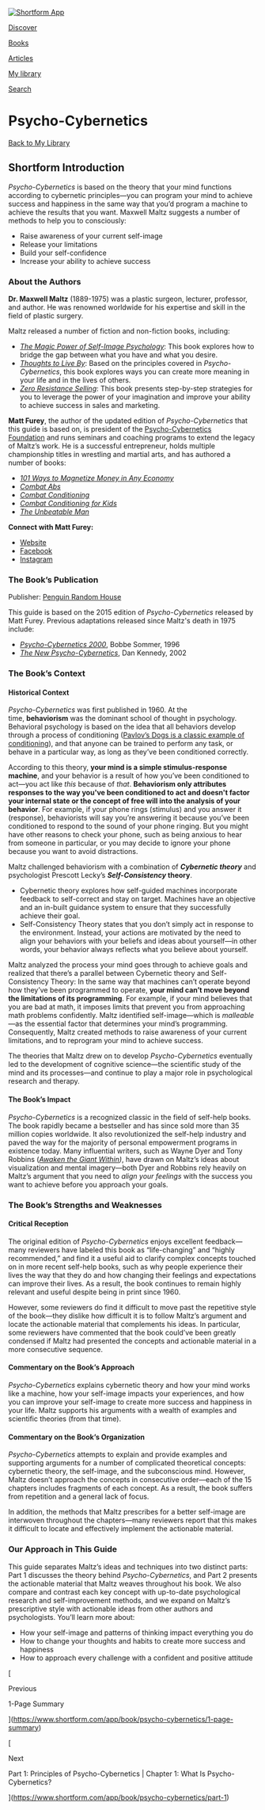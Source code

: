 [![Shortform App](https://www.shortform.com/img/logo-dark.70c1b072.svg)](https://www.shortform.com/app)

[Discover](https://www.shortform.com/app)

[Books](https://www.shortform.com/app/books)

[Articles](https://www.shortform.com/app/articles)

[My library](https://www.shortform.com/app/library)

[Search](https://www.shortform.com/app/search)

# Psycho-Cybernetics

[Back to My Library](https://www.shortform.com/app/library)

## Shortform Introduction

_Psycho-Cybernetics_ is based on the theory that your mind functions according to cybernetic principles—you can program your mind to achieve success and happiness in the same way that you’d program a machine to achieve the results that you want. Maxwell Maltz suggests a number of methods to help you to consciously:

- Raise awareness of your current self-image
- Release your limitations
- Build your self-confidence
- Increase your ability to achieve success

### About the Authors

**Dr. Maxwell Maltz** (1889-1975) was a plastic surgeon, lecturer, professor, and author. He was renowned worldwide for his expertise and skill in the field of plastic surgery.

Maltz released a number of fiction and non-fiction books, including:

- _[The Magic Power of Self-Image Psychology](https://www.simonandschuster.com/books/Power-Self-Image-Pyschology/Maxwell-Maltz/9780671555955)_: This book explores how to bridge the gap between what you have and what you desire.
- _[Thoughts to Live By](https://www.simonandschuster.com/books/Thoughts-to-Live-By/Maxwell-Maltz/9781416585800)_: Based on the principles covered in _Psycho-Cybernetics_, this book explores ways you can create more meaning in your life and in the lives of others.
- _[Zero Resistance Selling](https://www.penguinrandomhouse.com/books/350626/zero-resistance-selling-by-maxwell-maltz/)_: This book presents step-by-step strategies for you to leverage the power of your imagination and improve your ability to achieve success in sales and marketing.

**Matt Furey**, the author of the updated edition of _Psycho-Cybernetics_ that this guide is based on, is president of the [Psycho-Cybernetics Foundation](https://www.psycho-cybernetics.com/) and runs seminars and coaching programs to extend the legacy of Maltz’s work. He is a successful entrepreneur, holds multiple championship titles in wrestling and martial arts, and has authored a number of books:

- _[101 Ways to Magnetize Money in Any Economy](https://www.mattfurey.com/101-ways-to-magnetize-money/)_
- _[Combat Abs](https://www.mattfurey.com/combat-abs/)_
- _[Combat Conditioning](https://www.mattfurey.com/combat-conditioning/)_
- _[Combat Conditioning for Kids](https://www.mattfurey.com/combat-conditioning-for-kids/)_
- _[The Unbeatable Man](http://theunbeatableman.com/)_

**Connect with Matt Furey:**

- [Website](https://www.mattfurey.com/)
- [Facebook](https://www.facebook.com/groups/138614296805917/)
- [Instagram](https://www.instagram.com/furecat/)

### The Book’s Publication

Publisher: [Penguin Random House](https://www.penguinrandomhouse.com/books/318795/psycho-cybernetics-by-maxwell-maltz-md-fics/9780399176135)

This guide is based on the 2015 edition of _Psycho-Cybernetics_ released by Matt Furey. Previous adaptations released since Maltz's death in 1975 include:

- _[Psycho-Cybernetics 2000](https://www.penguinrandomhouse.com/books/350621/psycho-cybernetics-2000-by-maxwell-maltz-foundation/)_, Bobbe Sommer, 1996
- _[The New Psycho-Cybernetics](https://www.penguinrandomhouse.com/books/288281/new-psycho-cybernetics-by-maxwell-maltz/)_, Dan Kennedy, 2002

### The Book’s Context

#### Historical Context

_Psycho-Cybernetics_ was first published in 1960. At the time, **behaviorism** was the dominant school of thought in psychology. Behavioral psychology is based on the idea that all behaviors develop through a process of conditioning ([Pavlov’s Dogs is a classic example of conditioning](https://www.simplypsychology.org/pavlov.html)), and that anyone can be trained to perform any task, or behave in a particular way, as long as they’ve been conditioned correctly.

According to this theory, **your mind is a simple stimulus-response machine**, and your behavior is a result of how you’ve been conditioned to act—you act like _this_ because of _that_. **Behaviorism only attributes responses to the way you've been conditioned to act and doesn't factor your internal state or the concept of free will into the analysis of your behavior**. For example, if your phone rings (stimulus) and you answer it (response), behaviorists will say you’re answering it because you’ve been conditioned to respond to the sound of your phone ringing. But you might have other reasons to check your phone, such as being anxious to hear from someone in particular, or you may decide to ignore your phone because you want to avoid distractions.

Maltz challenged behaviorism with a combination of **_Cybernetic theory_** and psychologist Prescott Lecky’s **_Self-Consistency_ theory**.

- Cybernetic theory explores how self-guided machines incorporate feedback to self-correct and stay on target. Machines have an objective and an in-built guidance system to ensure that they successfully achieve their goal.
- Self-Consistency Theory states that you don’t simply act in response to the environment. Instead, your actions are motivated by the need to align your behaviors with your beliefs and ideas about yourself—in other words, your behavior always reflects what you believe about yourself.

Maltz analyzed the process your mind goes through to achieve goals and realized that there’s a parallel between Cybernetic theory and Self-Consistency Theory: In the same way that machines can’t operate beyond how they’ve been programmed to operate, **your mind can’t move beyond the limitations of its programming**. For example, if your mind believes that you are bad at math, it imposes limits that prevent you from approaching math problems confidently. Maltz identified self-image—which is _malleable_—as the essential factor that determines your mind’s programming. Consequently, Maltz created methods to raise awareness of your current limitations, and to reprogram your mind to achieve success.

The theories that Maltz drew on to develop _Psycho-Cybernetics_ eventually led to the development of cognitive science—the scientific study of the mind and its processes—and continue to play a major role in psychological research and therapy.

#### The Book’s Impact

_Psycho-Cybernetics_ is a recognized classic in the field of self-help books. The book rapidly became a bestseller and has since sold more than 35 million copies worldwide. It also revolutionized the self-help industry and paved the way for the majority of personal empowerment programs in existence today. Many influential writers, such as Wayne Dyer and Tony Robbins (_[Awaken the Giant Within](https://www.shortform.com/app/book/awaken-the-giant-within))_, have drawn on Maltz’s ideas about visualization and mental imagery—both Dyer and Robbins rely heavily on Maltz’s argument that you need to _align your feelings_ with the success you want to achieve before you approach your goals.

### The Book’s Strengths and Weaknesses

#### Critical Reception

The original edition of _Psycho-Cybernetics_ enjoys excellent feedback—many reviewers have labeled this book as “life-changing” and “highly recommended,” and find it a useful aid to clarify complex concepts touched on in more recent self-help books, such as why people experience their lives the way that they do and how changing their feelings and expectations can improve their lives. As a result, the book continues to remain highly relevant and useful despite being in print since 1960.

However, some reviewers do find it difficult to move past the repetitive style of the book—they dislike how difficult it is to follow Maltz’s argument and locate the actionable material that complements his ideas. In particular, some reviewers have commented that the book could’ve been greatly condensed if Maltz had presented the concepts and actionable material in a more consecutive sequence.

#### Commentary on the Book’s Approach

_Psycho-Cybernetics_ explains cybernetic theory and how your mind works like a machine, how your self-image impacts your experiences, and how you can improve your self-image to create more success and happiness in your life. Maltz supports his arguments with a wealth of examples and scientific theories (from that time).

#### Commentary on the Book’s Organization

_Psycho-Cybernetics_ attempts to explain and provide examples and supporting arguments for a number of complicated theoretical concepts: cybernetic theory, the self-image, and the subconscious mind. However, Maltz doesn’t approach the concepts in consecutive order—each of the 15 chapters includes fragments of each concept. As a result, the book suffers from repetition and a general lack of focus.

In addition, the methods that Maltz prescribes for a better self-image are interwoven throughout the chapters—many reviewers report that this makes it difficult to locate and effectively implement the actionable material.

### Our Approach in This Guide

This guide separates Maltz’s ideas and techniques into two distinct parts: Part 1 discusses the theory behind _Psycho-Cybernetics_, and Part 2 presents the actionable material that Maltz weaves throughout his book. We also compare and contrast each key concept with up-to-date psychological research and self-improvement methods, and we expand on Maltz’s prescriptive style with actionable ideas from other authors and psychologists. You’ll learn more about:

- How your self-image and patterns of thinking impact everything you do
- How to change your thoughts and habits to create more success and happiness
- How to approach every challenge with a confident and positive attitude

[

Previous

1-Page Summary

](https://www.shortform.com/app/book/psycho-cybernetics/1-page-summary)

[

Next

Part 1: Principles of Psycho-Cybernetics | Chapter 1: What Is Psycho-Cybernetics?

](https://www.shortform.com/app/book/psycho-cybernetics/part-1)